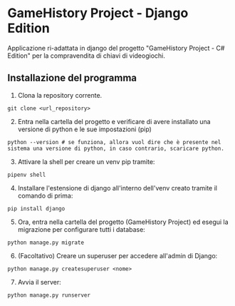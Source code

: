 # GameHistory Project - Django Edition

Applicazione ri-adattata in django del progetto "GameHistory Project - C# Edition" per la compravendita di chiavi di videogiochi.

## Installazione del programma

1. Clona la repository corrente.
```
git clone <url_repository>
```
2. Entra nella cartella del progetto e verificare di avere installato una versione di python e le sue impostazioni (pip)
```
python --version # se funziona, allora vuol dire che è presente nel sistema una versione di python, in caso contrario, scaricare python.
```
3. Attivare la shell per creare un venv pip tramite:
```
pipenv shell
```
4. Installare l'estensione di django all'interno dell'venv creato tramite il comando di prima:
```
pip install django
```
5. Ora, entra nella cartella del progetto (GameHistory Project) ed esegui la migrazione per configurare tutti i database:
```
python manage.py migrate
```
6. (Facoltativo) Creare un superuser per accedere all'admin di Django:
```
python manage.py createsuperuser <nome>
```
7. Avvia il server:
```
python manage.py runserver
```



